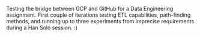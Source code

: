 Testing the bridge between GCP and GitHub for a Data Engineering assignment. First couple
of iterations testing ETL capabilities, path-finding methods, and running up to three experiments
from imprecise requirements during a Han Solo session. :)

